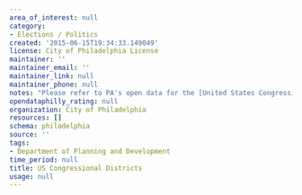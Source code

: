 ```yaml
---
area_of_interest: null
category:
- Elections / Politics
created: '2015-06-15T19:34:33.149049'
license: City of Philadelphia License
maintainer: ''
maintainer_email: ''
maintainer_link: null
maintainer_phone: null
notes: "Please refer to PA's open data for the [United States Congressional Districts](https://data.pa.gov/Geospatial-Data/Pennsylvania-Congressional-District-Boundaries/3b9u-tn7c)."
opendataphilly_rating: null
organization: City of Philadelphia
resources: []
schema: philadelphia
source: ''
tags:
- Department of Planning and Development
time_period: null
title: US Congressional Districts
usage: null
---
```

